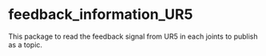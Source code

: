 # feedback_information_UR5
This package to read the feedback signal from UR5 in each joints to publish as a topic. 
